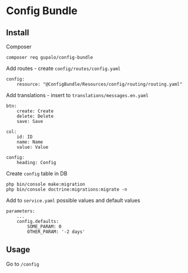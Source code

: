 Config Bundle
=============

Install
-------

Composer

    composer req gupalo/config-bundle

Add routes - create `config/routes/config.yaml`

    config:
        resource: "@ConfigBundle/Resources/config/routing/routing.yaml"

Add translations - insert to `translations/messages.en.yaml`

    btn:
        create: Create
        delete: Delete
        save: Save

    col:
        id: ID
        name: Name
        value: Value

    config:
        heading: Config

Create `config` table in DB

    php bin/console make:migration
    php bin/console doctrine:migrations:migrate -n

Add to `service.yaml` possible values and default values

    parameters:
        ...
        config.defaults:
            SOME_PARAM: 0
            OTHER_PARAM: '-2 days'

Usage
-----

Go to `/config`
